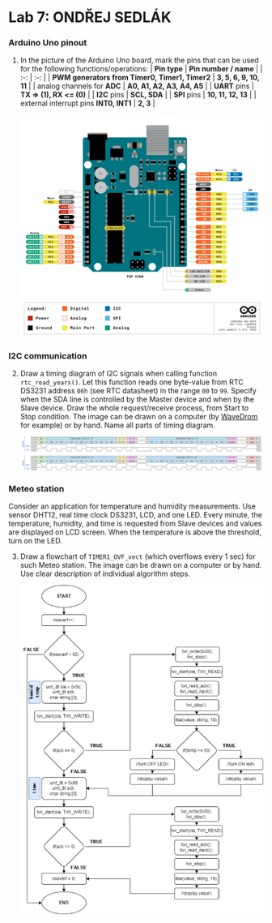 # Lab 7: ONDŘEJ SEDLÁK

### Arduino Uno pinout

1. In the picture of the Arduino Uno board, mark the pins that can be used for the following functions/operations:
   | **Pin type** | **Pin number / name** |
   | :-: | :-: |
   | **PWM generators from Timer0, Timer1, Timer2** | **3, 5, 6, 9, 10, 11** |
   | analog channels for **ADC** | **A0, A1, A2, A3, A4, A5** |
   | **UART** pins | **TX => (1), RX <= (0)** |
   | **I2C** pins | **SCL, SDA** |
   | **SPI** pins | **10, 11, 12, 13** |
   | external interrupt pins **INT0, INT1** | **2, 3** |
   
   ![your figure](https://github.com/xsedla1y/digital-electronics-2/blob/main/07-i2c/07-photos/ArduinoUNO_pinout.png)

### I2C communication

2. Draw a timing diagram of I2C signals when calling function `rtc_read_years()`. Let this function reads one byte-value from RTC DS3231 address `06h` (see RTC datasheet) in the range `00` to `99`. Specify when the SDA line is controlled by the Master device and when by the Slave device. Draw the whole request/receive process, from Start to Stop condition. The image can be drawn on a computer (by [WaveDrom](https://wavedrom.com/) for example) or by hand. Name all parts of timing diagram.

   ![your figure](https://github.com/xsedla1y/digital-electronics-2/blob/main/07-i2c/07-photos/lab7_flowdiag.png)

### Meteo station

Consider an application for temperature and humidity measurements. Use sensor DHT12, real time clock DS3231, LCD, and one LED. Every minute, the temperature, humidity, and time is requested from Slave devices and values are displayed on LCD screen. When the temperature is above the threshold, turn on the LED.

3. Draw a flowchart of `TIMER1_OVF_vect` (which overflows every 1&nbsp;sec) for such Meteo station. The image can be drawn on a computer or by hand. Use clear description of individual algorithm steps.

   ![your figure](https://github.com/xsedla1y/digital-electronics-2/blob/main/07-i2c/07-photos/lab7_diagram.png)
